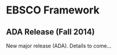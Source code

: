 EBSCO Framework
===============


ADA Release (Fall 2014)
-----------------------
New major release (ADA). Details to come...


